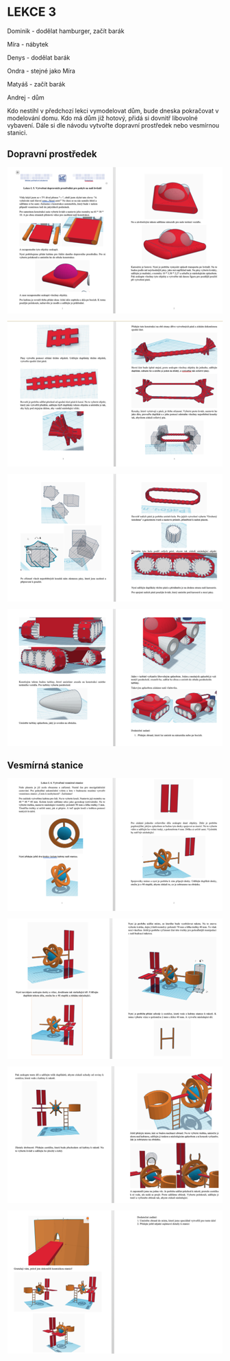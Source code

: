 # LEKCE 3

Dominik - dodělat hamburger, začít barák

Míra - nábytek

Denys - dodělat barák 

Ondra - stejné jako Míra

Matyáš - začít barák

Andrej - dům

Kdo nestihl v předchozí lekci vymodelovat dům, bude dneska pokračovat v modelování domu. Kdo má dům již hotový, přidá si dovnitř libovolné vybavení. 
Dále si dle návodu vytvořte dopravní prostředek nebo vesmírnou stanici.

## Dopravní prostředek

![1](lekce3_1.png)

![2](lekce3_2.png)

![3](lekce3_3.png)

![4](lekce3_4.png)

## Vesmírná stanice

![1](lekce4_1.png)

![2](lekce4_2.png)

![3](lekce4_3.png)

![4](lekce4_4.png)

